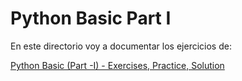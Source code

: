 # Python Basic Part I

En este directorio voy a documentar los ejercicios de:

[Python Basic (Part -I) - Exercises, Practice, Solution](https://www.w3resource.com/python-exercises/python-basic-exercises.php)



